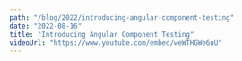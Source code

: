 ```yaml
---
path: "/blog/2022/introducing-angular-component-testing"
date: "2022-08-16"
title: "Introducing Angular Component Testing" 
videoUrl: "https://www.youtube.com/embed/weWTHGWe6uU"
---
```


